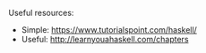 Useful resources:

- Simple: <https://www.tutorialspoint.com/haskell/>
- Useful: <http://learnyouahaskell.com/chapters>